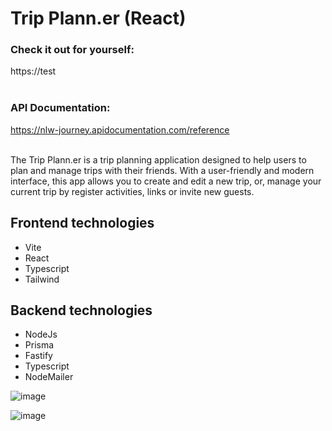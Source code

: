 # Trip Plann.er (React)

### Check it out for yourself:
https://test <br><br>

### API Documentation:
https://nlw-journey.apidocumentation.com/reference <br><br>

The Trip Plann.er is a trip planning application designed to help users to plan and manage trips with their friends.
With a user-friendly and modern interface, this app allows you to create and edit a new trip, or, manage your current trip by register activities, links or invite new guests.

## Frontend technologies
- Vite
- React
- Typescript
- Tailwind

## Backend technologies
- NodeJs
- Prisma
- Fastify
- Typescript
- NodeMailer

![image](https://github.com/valentimgarcia/tasks-dashboard/assets/96091032/a877a25e-b2bc-4c13-bae2-98099f54df2f)

![image](https://github.com/valentimgarcia/tasks-dashboard/assets/96091032/bd2e77cd-70e0-42f4-9470-e67be502bf39)
